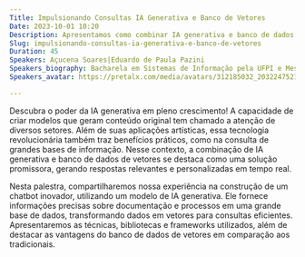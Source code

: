 ```yaml
---
Title: Impulsionando Consultas IA Generativa e Banco de Vetores
Date: 2023-10-01 10:20
Description: Apresentamos como combinar IA generativa e banco de dados de vetores para consultas em grandes bases de informação, gerando respostas relevantes e personalizadas em tempo real.
Slug: impulsionando-consultas-ia-generativa-e-banco-de-vetores
Duration: 45
Speakers: Açucena Soares|Eduardo de Paula Pazini
Speakers_biography: Bacharela em Sistemas de Informação pela UFPI e Mestranda em Engenharia Elétrica na UFSC, meus principais interesses são nas áreas de Ciência de Dados e IA. Pesquisadora na Senior Sistemas.|Sou pesquisador pela Senior, tenho como linguagem principal o Python, amo cachorros, video-games e viagens, busco me especializar e migrar para a área de data science.
Speakers_avatar: https://pretalx.com/media/avatars/312185032_203224752164687_5595483025647682489_n_5ulj7A7.jpg|https://pretalx.com/media/avatars/perfil3_5OVqdTz.jpg

---
```


Descubra o poder da IA generativa em pleno crescimento! A capacidade de criar modelos que geram conteúdo original tem chamado a atenção de diversos setores. Além de suas aplicações artísticas, essa tecnologia revolucionária também traz benefícios práticos, como na consulta de grandes bases de informação. Nesse contexto, a combinação de IA generativa e banco de dados de vetores se destaca como uma solução promissora, gerando respostas relevantes e personalizadas em tempo real.

Nesta palestra, compartilharemos nossa experiência na construção de um chatbot inovador, utilizando um modelo de IA generativa. Ele fornece informações precisas sobre documentação e processos em uma grande base de dados, transformando dados em vetores para consultas eficientes. Apresentaremos as técnicas, bibliotecas e frameworks utilizados, além de destacar as vantagens do banco de dados de vetores em comparação aos tradicionais.